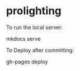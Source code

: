 # prolighting

To run the local server:

mkdocs serve

To Deploy after committing:

gh-pages deploy


